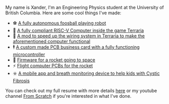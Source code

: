 My name is Xander, I'm an Engineering Physics student at the University of British Columbia. Here are some cool things I've made: 

- ⚽ [A fully autonomous foosball playing robot](https://github.com/misprit7/foosbar)
- 🌳 [A fully compliant RISC-V Computer inside the game Terraria](https://github.com/misprit7/computerraria)
- 🔌 [A mod to speed up the wiring system in Terraria to make the aforementioned computer functional](https://github.com/misprit7/WireHead)
- 🕴️ [A custom made PCB business card with a fully functioning microcontroller](https://github.com/misprit7/PCB-Business-Card)
- 🚀 [Firmware for a rocket going to space](https://github.com/UBC-Rocket/Whistler-Blackcomb-v2)
- ⚡ [Flight computer PCBs for the rocket](https://github.com/UBC-Rocket/WB-AV-4500-FC)
- ☣️ [A mobile app and breath monitoring device to help kids with Cystic Fibrosis](https://thebellaproject.org/)

You can check out my full resume with more details [here](https://xander.naumenko.com/resume.pdf) or my youtube channel [From Scratch](https://www.youtube.com/@built-from-scratch) if you're interested in what I've done. 
